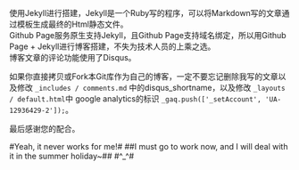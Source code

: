 使用Jekyll进行搭建，Jekyll是一个Ruby写的程序，可以将Markdown写的文章通过模板生成最终的Html静态文件。   
Github Page服务原生支持Jekyll，且Github Page支持域名绑定，所以用Github Page + Jekyll进行博客搭建，不失为技术人员的上乘之选。   
博客文章的评论功能使用了Disqus。      
   
如果你直接拷贝或Fork本Git库作为自己的博客，一定不要忘记删除我写的文章以及修改 `_includes / comments.md` 中的disqus_shortname，以及修改 `_layouts / default.html`中 google analytics的标识  `_gaq.push(['_setAccount', 'UA-12936429-2']);`。   

最后感谢您的配合。   
 
#Yeah, it never works for me!#
##I must go to work now, and I will deal with it in the summer holiday~##
#^_^#
